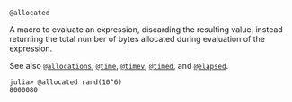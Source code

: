 ```
@allocated
```

A macro to evaluate an expression, discarding the resulting value, instead returning the total number of bytes allocated during evaluation of the expression.

See also [`@allocations`](@ref), [`@time`](@ref), [`@timev`](@ref), [`@timed`](@ref), and [`@elapsed`](@ref).

```julia-repl
julia> @allocated rand(10^6)
8000080
```
